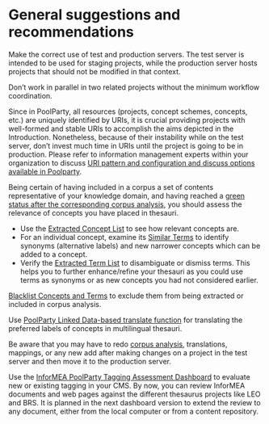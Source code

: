 # General suggestions and recommendations

  
Make the correct use of test and production servers. The test server is intended to be used for staging projects, while the production server hosts projects that should not be modified in that context.

Don’t work in parallel in two related projects without the minimum workflow coordination.

Since in PoolParty, all resources \(projects, concept schemes, concepts, etc.\) are uniquely identified by URIs, it is crucial providing projects with well-formed and stable URIs to accomplish the aims depicted in the Introduction. Nonetheless, because of their instability while on the test server, don’t invest much time in URIs until the project is going to be in production. Please refer to information management experts within your organization to discuss [URI pattern and configuration and discuss options available in Poolparty](https://help.poolparty.biz/pp7/user-guide-for-knowledge-engineers/basic-features/uri-management-overview/advanced-uri-settings).

Being certain of having included in a corpus a set of contents representative of your knowledge domain, and having reached a [green status after the corresponding corpus analysis](https://help.poolparty.biz/pp7/user-guide-for-knowledge-engineers/advanced-features/corpus-management-overview/analyse-documents-in-your-document-corpus/corpus-quality), you should assess the relevance of concepts you have placed in thesauri.

* Use the [Extracted Concept List](https://help.poolparty.biz/pp7/user-guide-for-knowledge-engineers/advanced-features/corpus-management-overview/analyse-documents-in-your-document-corpus/extracted-concepts-list) to see how relevant concepts are.
* For an individual concept, examine its [Similar Terms](https://help.poolparty.biz/pp7/user-guide-for-knowledge-engineers/advanced-features/corpus-management-overview/analyse-documents-in-your-document-corpus/extracted-concepts-list/extracted-concepts-use-the-similar-terms-list) to identify synonyms \(alternative labels\) and new narrower concepts which can be added to a concept.
* Verify the [Extracted Term List](https://help.poolparty.biz/pp7/user-guide-for-knowledge-engineers/advanced-features/corpus-management-overview/analyse-documents-in-your-document-corpus/extracted-terms-list/extracted-terms-use-the-similar-terms-function) to disambiguate or dismiss terms. This helps you to further enhance/refine your thesauri as you could use terms as synonyms or as new concepts you had not considered earlier.

[Blacklist Concepts and Terms](https://help.poolparty.biz/pp7/user-guide-for-knowledge-engineers/advanced-features/corpus-management-overview/analyse-documents-in-your-document-corpus/blacklist-concepts-and-terms) to exclude them from being extracted or included in corpus analysis.

Use [PoolParty Linked Data-based translate function](https://help.poolparty.biz/pp7/user-guide-for-knowledge-engineers/basic-features/managing-your-thesauri/translating-labels-in-multilingual-thesauri) for translating the preferred labels of concepts in multilingual thesauri.

Be aware that you may have to redo [corpus analysis](https://help.poolparty.biz/pp7/user-guide-for-knowledge-engineers/advanced-features/corpus-management-overview/analyse-documents-in-your-document-corpus/blacklist-concepts-and-terms), translations, mappings, or any new add after making changes on a project in the test server and then move it to the production server.

Use the [InforMEA PoolParty Tagging Assessment Dashboard](http://dpoolparty.brsmeas.org/BRS-InforMEA_PP-Dashboard/index.html) to evaluate new or existing tagging in your CMS. By now, you can review InforMEA documents and web pages against the different thesaurus projects like LEO and BRS. It is planned in the next dashboard version to extend the review to any document, either from the local computer or from a content repository.


